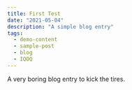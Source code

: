 ```yaml
---
title: First Test
date: "2021-05-04"
description: "A simple blog entry"
tags:
  - demo-content
  - sample-post
  - blog
  - IQOQ
---
```


A very boring blog entry to kick the tires.

